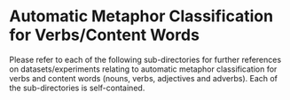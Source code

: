 # Automatic Metaphor Classification for Verbs/Content Words

Please refer to each of the following sub-directories for further references on datasets/experiments relating to automatic metaphor classification for verbs and content words (nouns, verbs, adjectives and adverbs). Each of the sub-directories is self-contained.

